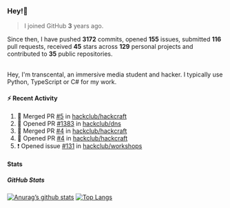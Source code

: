 ### Hey!👋
<!-- [![Banner](banner.png)](https://dillonb07.is-a.dev) -->


> I joined GitHub **3** years ago.

Since then, I have pushed **3172** commits, opened **155** issues, submitted **116** pull requests, received **45** stars across **129** personal projects and contributed to **35** public repositories.

<br>
Hey, I'm transcental, an immersive media student and hacker. I typically use Python, TypeScript or C# for my work.

<br>

#### :zap: Recent Activity

<!--START_SECTION:activity-->
1. 🎉 Merged PR [#5](https://github.com/hackclub/hackcraft/pull/5) in [hackclub/hackcraft](https://github.com/hackclub/hackcraft)
2. 💪 Opened PR [#1383](https://github.com/hackclub/dns/pull/1383) in [hackclub/dns](https://github.com/hackclub/dns)
3. 🎉 Merged PR [#4](https://github.com/hackclub/hackcraft/pull/4) in [hackclub/hackcraft](https://github.com/hackclub/hackcraft)
4. 💪 Opened PR [#4](https://github.com/hackclub/hackcraft/pull/4) in [hackclub/hackcraft](https://github.com/hackclub/hackcraft)
5. ❗ Opened issue [#131](https://github.com/hackclub/workshops/issues/131) in [hackclub/workshops](https://github.com/hackclub/workshops)
<!--END_SECTION:activity-->

#### Stats

##### GitHub Stats
[![Anurag’s github stats](https://github-readme-stats.vercel.app/api?username=transcental&show_icons=true&theme=radical)](https://github.com/transcental)
[![Top Langs](https://github-readme-stats.vercel.app/api/top-langs/?username=transcental&layout=compact&theme=radical)](https://github.com/transcental)
